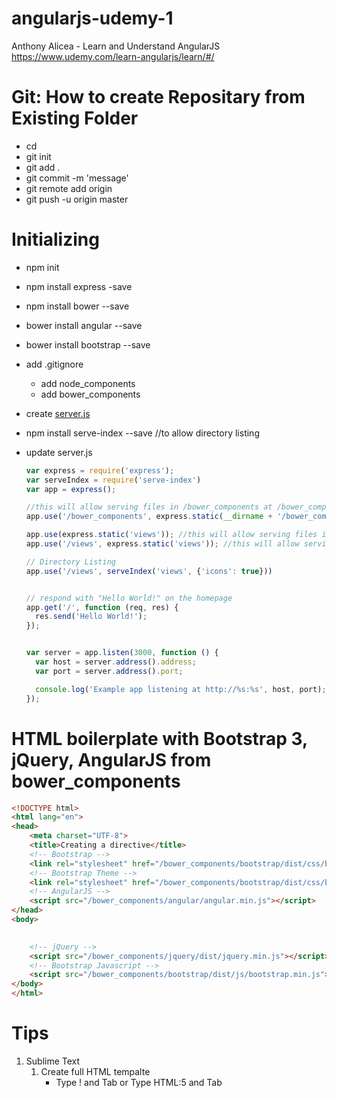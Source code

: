 # angularjs-udemy-1
Anthony Alicea - Learn and Understand AngularJS  
https://www.udemy.com/learn-angularjs/learn/#/

# Git: How to create Repositary from Existing Folder
- cd <localdir>
- git init
- git add .
- git commit -m 'message'
- git remote add origin <url>
- git push -u origin master


# Initializing
- npm init
- npm install express -save
- npm install bower --save

- bower install angular --save
- bower install bootstrap --save
- add .gitignore
    - add node_components
    - add bower_components
- create [server.js](http://expressjs.com/starter/hello-world.html)
- npm install serve-index --save //to allow directory listing
- update server.js 
	```javascript
	var express = require('express');
	var serveIndex = require('serve-index')
	var app = express();

	//this will allow serving files in /bower_components at /bower_components
	app.use('/bower_components', express.static(__dirname + '/bower_components'));

	app.use(express.static('views')); //this will allow serving files in /views at /
	app.use('/views', express.static('views')); //this will allow serving files in /views at /views

	// Directory Listing 
	app.use('/views', serveIndex('views', {'icons': true}))


	// respond with "Hello World!" on the homepage
	app.get('/', function (req, res) {
	  res.send('Hello World!');
	});


	var server = app.listen(3000, function () {
	  var host = server.address().address;
	  var port = server.address().port;

	  console.log('Example app listening at http://%s:%s', host, port);
	});
	```

# HTML boilerplate with Bootstrap 3, jQuery, AngularJS from bower_components
```html
<!DOCTYPE html>
<html lang="en">
<head>
	<meta charset="UTF-8">
	<title>Creating a directive</title>
	<!-- Bootstrap -->
	<link rel="stylesheet" href="/bower_components/bootstrap/dist/css/bootstrap.min.css">
	<!-- Bootstrap Theme -->
	<link rel="stylesheet" href="/bower_components/bootstrap/dist/css/bootstrap-theme.min.css">
	<!-- AngularJS -->
	<script src="/bower_components/angular/angular.min.js"></script>
</head>
<body>
	

	<!-- jQuery -->
	<script src="/bower_components/jquery/dist/jquery.min.js"></script>
	<!-- Bootstrap Javascript -->
	<script src="/bower_components/bootstrap/dist/js/bootstrap.min.js"></script>
</body>
</html>
```

# Tips
1. Sublime Text
	1. Create full HTML tempalte
		- Type ! and Tab or Type HTML:5 and Tab
